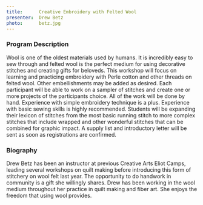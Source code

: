 ```yaml
---
title:      Creative Embroidery with Felted Wool
presenter:  Drew Betz
photo:      betz.jpg
---
```


### Program Description

Wool is one of the oldest materials used by humans. It is incredibly easy to sew through and felted wool is the perfect medium for using decorative stitches and creating gifts for beloveds. This workshop will focus on learning and practicing embroidery with Perle cotton and other threads on felted wool. Other embellishments may be added as desired. Each participant will be able to work on a sampler of stitches and create one or more projects of the participants choice. All of the work will be done by hand. Experience with simple embroidery technique is a plus. Experience with basic sewing skills is highly recommended. Students will be expanding their lexicon of stitches from the most basic running stitch to more complex stitches that include wrapped and other wonderful stitches that can be combined for graphic impact. A supply list and introductory letter will be sent as soon as registrations are confirmed.

### Biography

Drew Betz has been an instructor at previous Creative Arts Eliot Camps, leading several workshops on quilt making before introducing this form of stitchery on wool felt last year. The opportunity to do handwork in community is a gift she willingly shares. Drew has been working in the wool medium throughout her practice in quilt making and fiber art. She enjoys the freedom that using wool provides.

